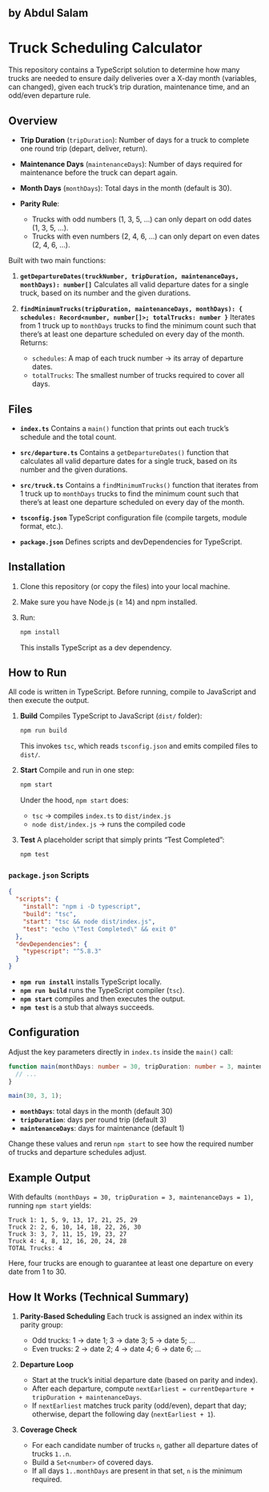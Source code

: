 ## by Abdul Salam
# Truck Scheduling Calculator

This repository contains a TypeScript solution to determine how many trucks are needed to ensure daily deliveries over a X-day month (variables, can changed), given each truck’s trip duration, maintenance time, and an odd/even departure rule.

## Overview

* **Trip Duration** (`tripDuration`): Number of days for a truck to complete one round trip (depart, deliver, return).
* **Maintenance Days** (`maintenanceDays`): Number of days required for maintenance before the truck can depart again.
* **Month Days** (`monthDays`): Total days in the month (default is 30).
* **Parity Rule**:

  * Trucks with odd numbers (1, 3, 5, …) can only depart on odd dates (1, 3, 5, …).
  * Trucks with even numbers (2, 4, 6, …) can only depart on even dates (2, 4, 6, …).

Built with two main functions:

1. **`getDepartureDates(truckNumber, tripDuration, maintenanceDays, monthDays): number[]`**
   Calculates all valid departure dates for a single truck, based on its number and the given durations.

2. **`findMinimumTrucks(tripDuration, maintenanceDays, monthDays): { schedules: Record<number, number[]>; totalTrucks: number }`**
   Iterates from 1 truck up to `monthDays` trucks to find the minimum count such that there’s at least one departure scheduled on every day of the month. Returns:

   * `schedules`: A map of each truck number → its array of departure dates.
   * `totalTrucks`: The smallest number of trucks required to cover all days.

## Files

* **`index.ts`**
  Contains a `main()` function that prints out each truck’s schedule and the total count.

* **`src/departure.ts`**
  Contains a `getDepartureDates()` function that calculates all valid departure dates for a single truck, based on its number and the given durations.

* **`src/truck.ts`**
  Contains a `findMinimumTrucks()` function that iterates from 1 truck up to `monthDays` trucks to find the minimum count such that there’s at least one departure scheduled on every day of the month.

* **`tsconfig.json`**
  TypeScript configuration file (compile targets, module format, etc.).

* **`package.json`**
  Defines scripts and devDependencies for TypeScript.

## Installation

1. Clone this repository (or copy the files) into your local machine.
2. Make sure you have Node.js (≥ 14) and npm installed.
3. Run:

   ```bash
   npm install
   ```

   This installs TypeScript as a dev dependency.

## How to Run

All code is written in TypeScript. Before running, compile to JavaScript and then execute the output.

1. **Build**
   Compiles TypeScript to JavaScript (`dist/` folder):

   ```bash
   npm run build
   ```

   This invokes `tsc`, which reads `tsconfig.json` and emits compiled files to `dist/`.

2. **Start**
   Compile and run in one step:

   ```bash
   npm start
   ```

   Under the hood, `npm start` does:

   * `tsc` → compiles `index.ts` to `dist/index.js`
   * `node dist/index.js` → runs the compiled code

3. **Test**
   A placeholder script that simply prints “Test Completed”:

   ```bash
   npm test
   ```

### `package.json` Scripts

```json
{
  "scripts": {
    "install": "npm i -D typescript",
    "build": "tsc",
    "start": "tsc && node dist/index.js",
    "test": "echo \"Test Completed\" && exit 0"
  },
  "devDependencies": {
    "typescript": "^5.8.3"
  }
}
```

* **`npm run install`** installs TypeScript locally.
* **`npm run build`** runs the TypeScript compiler (`tsc`).
* **`npm start`** compiles and then executes the output.
* **`npm test`** is a stub that always succeeds.

## Configuration

Adjust the key parameters directly in `index.ts` inside the `main()` call:

```ts
function main(monthDays: number = 30, tripDuration: number = 3, maintenanceDays: number = 1) {
  // ...
}

main(30, 3, 1);
```

* **`monthDays`**: total days in the month (default 30)
* **`tripDuration`**: days per round trip (default 3)
* **`maintenanceDays`**: days for maintenance (default 1)

Change these values and rerun `npm start` to see how the required number of trucks and departure schedules adjust.

## Example Output

With defaults `(monthDays = 30, tripDuration = 3, maintenanceDays = 1)`, running `npm start` yields:

```
Truck 1: 1, 5, 9, 13, 17, 21, 25, 29
Truck 2: 2, 6, 10, 14, 18, 22, 26, 30
Truck 3: 3, 7, 11, 15, 19, 23, 27
Truck 4: 4, 8, 12, 16, 20, 24, 28
TOTAL Trucks: 4
```

Here, four trucks are enough to guarantee at least one departure on every date from 1 to 30.

## How It Works (Technical Summary)

1. **Parity-Based Scheduling**
   Each truck is assigned an index within its parity group:

   * Odd trucks: 1 → date 1; 3 → date 3; 5 → date 5; …
   * Even trucks: 2 → date 2; 4 → date 4; 6 → date 6; …

2. **Departure Loop**

   * Start at the truck’s initial departure date (based on parity and index).
   * After each departure, compute `nextEarliest = currentDeparture + tripDuration + maintenanceDays`.
   * If `nextEarliest` matches truck parity (odd/even), depart that day; otherwise, depart the following day (`nextEarliest + 1`).

3. **Coverage Check**

   * For each candidate number of trucks `n`, gather all departure dates of trucks `1..n`.
   * Build a `Set<number>` of covered days.
   * If all days `1..monthDays` are present in that set, `n` is the minimum required.
